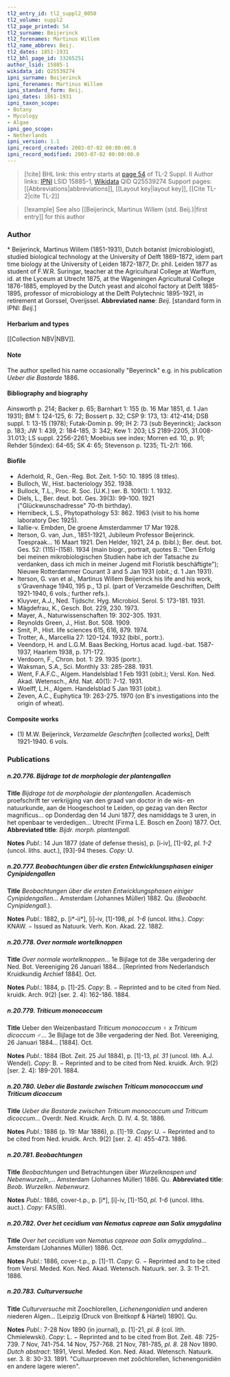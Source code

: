 ```yaml
---
tl2_entry_id: tl2_suppl2_0050
tl2_volume: suppl2
tl2_page_printed: 54
tl2_surname: Beijerinck
tl2_forenames: Martinus Willem
tl2_name_abbrev: Beij.
tl2_dates: 1851-1931
tl2_bhl_page_id: 33265251
author_lsid: 15885-1
wikidata_id: Q25539274
ipni_surname: Beijerinck
ipni_forenames: Martinus Willem
ipni_standard_form: Beij.
ipni_dates: 1861-1931
ipni_taxon_scope: 
- Botany
- Mycology
- Algae
ipni_geo_scope: 
- Netherlands
ipni_version: 1.1
ipni_record_created: 2003-07-02 00:00:00.0
ipni_record_modified: 2003-07-02 00:00:00.0
---
```


> [!cite] BHL link: this entry starts at [page 54](https://www.biodiversitylibrary.org/page/33265251) of TL-2 Suppl. II
> Author links: [IPNI](https://www.ipni.org/a/15885-1) LSID 15885-1, [Wikidata](https://www.wikidata.org/wiki/Q25539274) QID Q25539274
> Support pages: [[Abbreviations|abbreviations]], [[Layout key|layout key]], [[Cite TL-2|cite TL-2]]

> [!example] See also [[Beijerinck, Martinus Willem {std. Beij.}|first entry]] for this author

### Author

\* Beijerinck, Martinus Willem (1851-1931), Dutch botanist (microbiologist), studied biological technology at the University of Delft 1869-1872, idem part time biology at the University of Leiden 1872-1877, Dr. phil. Leiden 1877 as student of F.W.R. Suringar, teacher at the Agricultural College at Warffum, id. at the Lyceum at Utrecht 1875, at the Wageningen Agricultural College 1876-1885, employed by the Dutch yeast and alcohol factory at Delft 1885-1895, professor of microbiology at the Delft Polytechnic 1895-1921, in retirement at Gorssel, Overijssel. 
**Abbreviated name**: *Beij.* \[standard form in IPNI: *Beij.*\]

#### Herbarium and types

[[Collection NBV|NBV]].

#### Note

The author spelled his name occasionally "Beyerinck" e.g. in his publication *Ueber die Bastarde* 1886.

#### Bibliography and biography

Ainsworth p. 214; Backer p. 65; Barnhart 1: 155 (b. 16 Mar 1851, d. 1 Jan 1931); BM 1: 124-125, 6: 72; Bossert p. 32; CSP 9: 173, 13: 412-414; DSB suppl. 1: 13-15 (1978); Futak-Domin p. 99; IH 2: 73 (sub Beyerinck); Jackson p. 183; JW 1: 439, 2: 184-185, 3: 342; Kew 1: 203; LS 2189-2205, 31.008-31.013; LS suppl. 2256-2261; Moebius see index; Morren ed. 10, p. 91; Rehder 5(index): 64-65; SK 4: 65; Stevenson p. 1235; TL-2/1: 166.

#### Biofile

- Aderhold, R., Gen.-Reg. Bot. Zeit. 1-50: 10. 1895 (8 titles).
- Bulloch, W., Hist. bacteriology 352. 1938.
- Bullock, T.L., Proc. R. Soc. \[U.K.\] ser. B. 109(1): 1. 1932.
- Diels, L., Ber. deut. bot. Ges. 39(3): 99-100. 1921 ("Glückwunschadresse" 70-th birthday).
- Hernibeck, L.S., Phytopathology 53: 862. 1963 (visit to his home laboratory Dec 1925).
- Ilallie-v. Embden, De groene Amsterdammer 17 Mar 1928.
- Iterson, G. van, Jun., 1851-1921, Jubileum Professor Beijerinck. Toespraak... 16 Maart 1921. Den Helder, 1921, 24 p. (bibl.); Ber. deut. bot. Ges. 52: (115)-(158). 1934 (main biogr., portrait, quotes B.: "Den Erfolg bei meinen mikrobiologischen Studien habe ich der Tatsache zu verdanken, dass ich mich in meiner Jugend mit Floristik beschäftigte"); Nieuwe Rotterdammer Courant 3 and 5 Jan 1931 (obit.; d. 1 Jan 1931).
- Iterson, G. van et al., Martinus Willem Beijerinck his life and his work, s'Gravenhage 1940, 195 p., 13 pl. (part of Verzamelde Geschriften, Delft 1921-1940, 6 vols.; further refs.).
- Kluyver, A.J., Ned. Tijdschr. Hyg. Microbiol. Serol. 5: 173-181. 1931.
- Mägdefrau, K., Gesch. Bot. 229, 230. 1973.
- Mayer, A., Naturwissenschaften 19: 302-305. 1931.
- Reynolds Green, J., Hist. Bot. 508. 1909.
- Smit, P., Hist. life sciences 615, 616, 879. 1974.
- Trotter, A., Marcellia 27: 120-124. 1932 (bibl., portr.).
- Veendorp, H. and L.G.M. Baas Becking, Hortus acad. lugd.-bat. 1587-1937, Haarlem 1938, p. 171-172.
- Verdoorn, F., Chron. bot. 1: 29. 1935 (portr.).
- Waksman, S.A., Sci. Monthly 33: 285-288. 1931.
- Went, F.A.F.C., Algem. Handelsblad 1 Feb 1931 (obit.); Versl. Kon. Ned. Akad. Wetensch., Afd. Nat. 40(1): 7-12. 1931.
- Woelff, L.H., Algem. Handelsblad 5 Jan 1931 (obit.).
- Zeven, A.C., Euphytica 19: 263-275. 1970 (on B's investigations into the origin of wheat).

#### Composite works

- (1) M.W. Beijerinck, *Verzamelde Geschriften* \[collected works\], Delft 1921-1940. 6 vols.

### Publications

##### n.20.776. Bijdrage tot de morphologie der plantengallen

**Title**
*Bijdrage tot de morphologie der plantengallen*. Academisch proefschrift ter verkrijging van den graad van doctor in de wis- en natuurkunde, aan de Hoogeschool te Leiden, op gezag van den Rector magnificus... op Donderdag den 14 Juni 1877, des namiddags te 3 uren, in het openbaar te verdedigen... Utrecht (Firma L.E. Bosch en Zoon) 1877. Oct.
**Abbreviated title**: *Bijdr. morph. plantengall.*

**Notes**
*Publ*.: 14 Jun 1877 (date of defense thesis), p. \[i-iv\], \[1\]-92, *pl. 1-2* (uncol. liths. auct.), \[93\]-94 theses. *Copy*: U.

##### n.20.777. Beobachtungen über die ersten Entwicklungsphasen einiger Cynipidengallen

**Title**
*Beobachtungen über die ersten Entwicklungsphasen einiger Cynipidengallen*... Amsterdam (Johannes Müller) 1882. Qu. (*Beobacht. Cynipidengall.*).

**Notes**
*Publ*.: 1882, p. \[i\*-ii\*\], \[i\]-iv, \[1\]-198, *pl. 1-6* (uncol. liths.). *Copy*: KNAW. − Issued as Natuurk. Verh. Kon. Akad. 22. 1882.

##### n.20.778. Over normale wortelknoppen

**Title**
*Over normale wortelknoppen*... 1e Bijlage tot de 38e vergadering der Ned. Bot. Vereeniging 26 Januari 1884... \[Reprinted from Nederlandsch Kruidkundig Archief 1884\]. Oct.

**Notes**
*Publ*.: 1884, p. \[1\]-25. *Copy*: B. − Reprinted and to be cited from Ned. kruidk. Arch. 9(2) \[ser. 2. 4\]: 162-186. 1884.

##### n.20.779. Triticum monococcum

**Title**
Ueber den Weizenbastard *Triticum monococcum* ♀ *x Triticum dicoccum* ♂... 3e Bijlage tot de 38e vergadering der Ned. Bot. Vereeniging, 26 Januari 1884... \[1884\]. Oct.

**Notes**
*Publ*.: 1884 (Bot. Zeit. 25 Jul 1884), p. \[1\]-13, *pl. 31* (uncol. lith. A.J. Wendel). *Copy*: B. − Reprinted and to be cited from Ned. kruidk. Arch. 9(2) \[ser. 2. 4\]: 189-201. 1884.

##### n.20.780. Ueber die Bastarde zwischen Triticum monococcum und Triticum dicoccum

**Title**
*Ueber die Bastarde zwischen Triticum monococcum und Triticum dicoccum*... Overdr. Ned. Kruidk. Arch. D. IV. 4. St. 1886.

**Notes**
*Publ*.: 1886 (p. 19: Mar 1886), p. \[1\]-19. *Copy*: U. − Reprinted and to be cited from Ned. kruidk. Arch. 9(2) \[ser. 2. 4\]: 455-473. 1886.

##### n.20.781. Beobachtungen

**Title**
*Beobachtungen* und Betrachtungen über *Wurzelknospen und Nebenwurzeln*,... Amsterdam (Johannes Müller) 1886. Qu.
**Abbreviated title**: *Beob. Wurzelkn. Nebenwurz.*

**Notes**
*Publ*.: 1886, cover-t.p., p. \[i\*\], \[i\]-iv, \[1\]-150, *pl. 1-6* (uncol. liths. auct.). *Copy*: FAS(B).

##### n.20.782. Over het cecidium van Nematus capreae aan Salix amygdalina

**Title**
*Over het cecidium van Nematus capreae aan Salix amygdalina*... Amsterdam (Johannes Müller) 1886. Oct.

**Notes**
*Publ*.: 1886, cover-t.p., p. \[1\]-11. *Copy*: G. − Reprinted and to be cited from Versl. Meded. Kon. Ned. Akad. Wetensch. Natuurk. ser. 3. 3: 11-21. 1886.

##### n.20.783. Culturversuche

**Title**
*Culturversuche* mit Zoochlorellen, *Lichenengonidien* und anderen niederen Algen... \[Leipzig (Druck von Breitkopf & Härtel) 1890\]. Qu.

**Notes**
*Publ*.: 7-28 Nov 1890 (in journal), p. \[1\]-21, *pl. 8* (col. lith. Chmielewski). *Copy*: L. − Reprinted and to be cited from Bot. Zeit. 48: 725-739. 7 Nov, 741-754. 14 Nov, 757-768. 21 Nov, 781-785, *pl. 8.* 28 Nov 1890.
*Dutch abstract*: 1891, Versl. Meded. Kon. Ned. Akad. Wetensch. Natuurk. ser. 3. 8: 30-33. 1891. "Cultuurproeven met zoöchlorellen, lichenengonidiën en andere lagere wieren".

